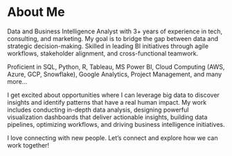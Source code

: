 # About Me

Data and Business Intelligence Analyst with 3+ years of experience in tech, consulting, and marketing. My goal is to bridge the gap between data and strategic decision-making.
Skilled in leading BI initiatives through agile workflows, stakeholder alignment, and cross-functional teamwork.

Proficient in SQL, Python, R, Tableau, MS Power BI, Cloud Computing (AWS, Azure, GCP, Snowflake), Google Analytics, Project Management, and many more...

I get excited about opportunities where I can leverage big data to discover insights and identify patterns that have a real human impact. My work includes conducting in-depth data analysis, designing powerful visualization dashboards that deliver actionable insights, building data pipelines, optimizing workflows, and driving business intelligence initiatives.

I love connecting with new people. Let’s connect and explore how we can work together!
